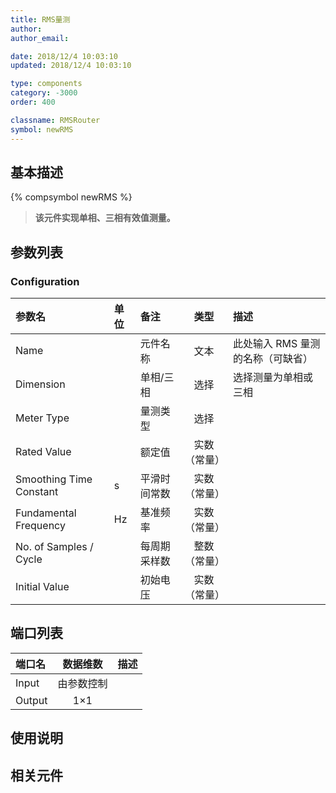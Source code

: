 ```yaml
---
title: RMS量测
author:
author_email:

date: 2018/12/4 10:03:10
updated: 2018/12/4 10:03:10

type: components
category: -3000
order: 400

classname: RMSRouter
symbol: newRMS
---
```


## 基本描述

{% compsymbol newRMS %}

> **该元件实现单相、三相有效值测量。**

## 参数列表

### Configuration

| 参数名                  | 单位 | 备注         |     类型     | 描述                              |
| :---------------------- | :--- | :----------- | :----------: | :-------------------------------- |
| Name                    |      | 元件名称     |     文本     | 此处输入 RMS 量测的名称（可缺省） |
| Dimension               |      | 单相/三相    |     选择     | 选择测量为单相或三相              |
| Meter Type              |      | 量测类型     |     选择     |                                   |
| Rated Value             |      | 额定值       | 实数（常量） |                                   |
| Smoothing Time Constant | s    | 平滑时间常数 | 实数（常量） |                                   |
| Fundamental Frequency   | Hz   | 基准频率     | 实数（常量） |                                   |
| No. of Samples / Cycle  |      | 每周期采样数 | 整数（常量） |                                   |
| Initial Value           |      | 初始电压     | 实数（常量） |                                   |

## 端口列表

| 端口名 |  数据维数  | 描述 |
| :----- | :--------: | :--- |
| Input  | 由参数控制 |      |
| Output |    1×1     |      |

## 使用说明

## 相关元件

